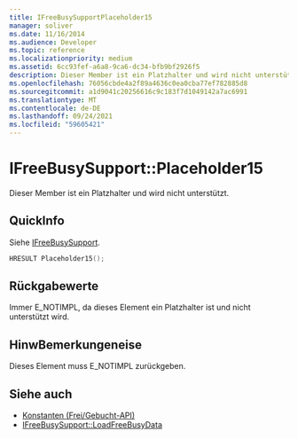 ```yaml
---
title: IFreeBusySupportPlaceholder15
manager: soliver
ms.date: 11/16/2014
ms.audience: Developer
ms.topic: reference
ms.localizationpriority: medium
ms.assetid: 6cc93fef-a6a8-9ca6-dc34-bfb9bf2926f5
description: Dieser Member ist ein Platzhalter und wird nicht unterstützt.
ms.openlocfilehash: 76056cbde4a2f89a4636c0ea0cba77ef782885d8
ms.sourcegitcommit: a1d9041c20256616c9c183f7d1049142a7ac6991
ms.translationtype: MT
ms.contentlocale: de-DE
ms.lasthandoff: 09/24/2021
ms.locfileid: "59605421"
---
```

# <a name="ifreebusysupportplaceholder15"></a>IFreeBusySupport::Placeholder15

Dieser Member ist ein Platzhalter und wird nicht unterstützt.
  
## <a name="quick-info"></a>QuickInfo

Siehe [IFreeBusySupport](ifreebusysupport.md).
  
```cpp
HRESULT Placeholder15();
```

## <a name="return-values"></a>Rückgabewerte

Immer E_NOTIMPL, da dieses Element ein Platzhalter ist und nicht unterstützt wird.
  
## <a name="remarks"></a>HinwBemerkungeneise

Dieses Element muss E_NOTIMPL zurückgeben.
  
## <a name="see-also"></a>Siehe auch

- [Konstanten (Frei/Gebucht-API)](constants-free-busy-api.md)
- [IFreeBusySupport::LoadFreeBusyData](ifreebusysupport-loadfreebusydata.md)

